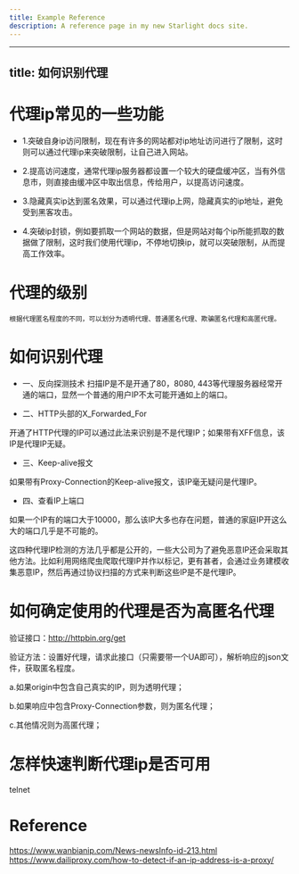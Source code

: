```yaml
---
title: Example Reference
description: A reference page in my new Starlight docs site.
---
```


---

title: 如何识别代理
---

# 代理ip常见的一些功能

- 1.突破自身ip访问限制，现在有许多的网站都对ip地址访问进行了限制，这时则可以通过代理ip来突破限制，让自己进入网站。

- 2.提高访问速度，通常代理ip服务器都设置一个较大的硬盘缓冲区，当有外信息市，则直接由缓冲区中取出信息，传给用户，以提高访问速度。

- 3.隐藏真实ip达到匿名效果，可以通过代理ip上网，隐藏真实的ip地址，避免受到黑客攻击。

- 4.突破ip封锁，例如要抓取一个网站的数据，但是网站对每个ip所能抓取的数据做了限制，这时我们使用代理ip，不停地切换ip，就可以突破限制，从而提高工作效率。

# 代理的级别

    根据代理匿名程度的不同，可以划分为透明代理、普通匿名代理、欺骗匿名代理和高匿代理。

# 如何识别代理

- 一、反向探测技术
扫描IP是不是开通了80，8080, 443等代理服务器经常开通的端口，显然一个普通的用户IP不太可能开通如上的端口。

- 二、HTTP头部的X_Forwarded_For

开通了HTTP代理的IP可以通过此法来识别是不是代理IP；如果带有XFF信息，该IP是代理IP无疑。

- 三、Keep-alive报文

如果带有Proxy-Connection的Keep-alive报文，该IP毫无疑问是代理IP。

- 四、查看IP上端口

如果一个IP有的端口大于10000，那么该IP大多也存在问题，普通的家庭IP开这么大的端口几乎是不可能的。

这四种代理IP检测的方法几乎都是公开的，一些大公司为了避免恶意IP还会采取其他方法。比如利用网络爬虫爬取代理IP并作以标记，更有甚者，会通过业务建模收集恶意IP，然后再通过协议扫描的方式来判断这些IP是不是代理IP。

# 如何确定使用的代理是否为高匿名代理

验证接口：<http://httpbin.org/get>

验证方法：设置好代理，请求此接口（只需要带一个UA即可），解析响应的json文件，获取匿名程度。

a.如果origin中包含自己真实的IP，则为透明代理；

b.如果响应中包含Proxy-Connection参数，则为匿名代理；

c.其他情况则为高匿代理；

# 怎样快速判断代理ip是否可用

telnet

# Reference

<https://www.wanbianip.com/News-newsInfo-id-213.html>
<https://www.dailiproxy.com/how-to-detect-if-an-ip-address-is-a-proxy/>
